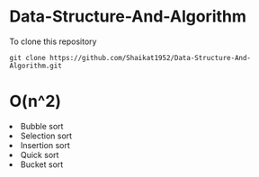 # Data-Structure-And-Algorithm

To clone this repository
```
git clone https://github.com/Shaikat1952/Data-Structure-And-Algorithm.git
```
<h1>O(n^2)</h1>
<li>Bubble sort<//li>
<li>Selection sort<//li>
<li>Insertion sort<//li>
<li>Quick sort<//li>
<li>Bucket sort<//li>
